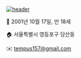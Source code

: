 [![header](https://capsule-render.vercel.app/api?type=rect&color=0366d6&height=200&section=header&text=환영합니다&fontSize=80&fontColor=ffffff&fontAlignY=54)](https://github.com/kyechan99/capsule-render)

👤 2001년 10월 17일, 만 18세

🏠 서울특별시 영등포구 당산동

✉️ tempus157@gmail.com
